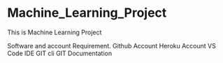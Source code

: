 # Machine_Learning_Project
This is Machine Learning Project 

Software and account Requirement.
Github Account
Heroku Account
VS Code IDE
GIT cli
GIT Documentation
